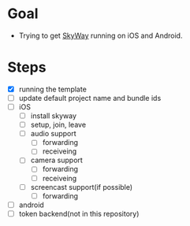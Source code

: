 # Goal
- Trying to get [SkyWay](https://skyway.ntt.com/ja/) running on iOS and Android.

# Steps

- [x] running the template
- [ ] update default project name and bundle ids
- [ ] iOS
  - [ ] install skyway
  - [ ] setup, join, leave
  - [ ] audio support
    - [ ] forwarding
    - [ ] receiveing
  - [ ] camera support
    - [ ] forwarding
    - [ ] receiveing
  - [ ] screencast support(if possible)
    - [ ] forwarding
- [ ] android
- [ ] token backend(not in this repository)
